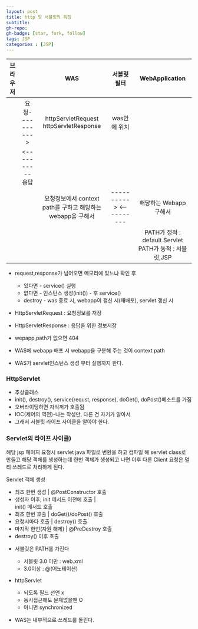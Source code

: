 ```yaml
---
layout: post
title: http 및 서블릿의 특징
subtitle: 
gh-repo: 
gh-badge: [star, fork, follow]
tags: JSP
categories : [JSP]
---
```


| 브라우저 |    | WAS |서블릿필터|WebApplication| 
| :----------: | :---------:| :----------: | :----------: |  :----------: | 
| | 요청---------->| httpServletRequest  httpServletResponse|was안에 위치||
| |  <----------응답  |             ||
| |   |요청정보에서 context path를 구하고  해당하는 webapp을 구해서|---------->  <----------|해당하는 Webapp 구해서|
|            |   |              ||PATH가 정적 : default Servlet  PATH가 동적 : 서블릿,JSP|

* request,response가 넘어오면 메모리에 있느냐 확인 후
    - 있다면 - service() 실행 
    - 없다면 - 인스턴스 생성(init()) - 후 service()
    - destroy - was 종료 시, webapp이 갱신 시(재배포), servlet 갱신 시

* HttpServletRequest : 요청정보를 저장

* HttpServletResponse : 응답을 위한 정보저장 

* wepapp,path가 없으면 404
* WAS에 webapp 배포 시 webapp을 구분해 주는 것이 context path

* WAS가 servlet인스턴스 생성 부터 실행까지 한다.

### HttpServlet
 - 추상클래스 
 - init(), destroy(), service(requst, response), doGet(), doPost()메소드를 가짐 
 - 오버라이딩하면 자식꺼가 호출됨
 - IOC(제어의 역전)-나는 작성만, 다른 건 자기가 알아서 
 - 그래서 서블릿 라이프 사이클을 알아야 한다.

 ### Servlet의 라이프 사이클)
 
 해당 jsp 페이지 요청시 servlet java 파일로 변환을 하고 컴파일 해 servlet class로 만들고 해당 객체를 생성하는데
한번 객체가 생성되고 나면 이후 다른 Client 요청은 멀티 쓰레드로 처리하게 된다.

Servlet 객체 생성         
- 최초 한번 생성
    |
@PostConstructor 호출 
- 생성자 이후, init 메서드 이전에 호출
    |  
init() 메서드 호출         
- 최초 한번 호출
    |
doGet()/doPost() 호출   
- 요청시마다 호출
    |
destroy() 호출             
- 마지막 한번(자원 해제)
    |
@PreDestroy 호출      
- destroy() 이후 호출

* 서블릿은 PATH를 가진다 
    - 서블릿 3.0 미만 : web.xml
    - 3.0이상 : @(어노테이션) 
* httpServlet 
    - 되도록 필드 선언 x
    - 동시접근해도 문제없을땐 O
    - 아니면 synchronized

* WAS는 내부적으로 쓰레드를 돌린다.


